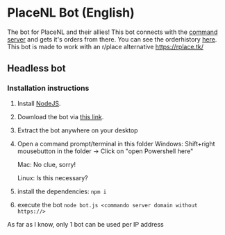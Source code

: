 # PlaceNL Bot (English)

The bot for PlaceNL and their allies! This bot connects with the [command server](https://github.com/PlaceNL/Commando) and gets it's orders from there. You can see the orderhistory [here](https://placenl.noahvdaa.me/).
This bot is made to work with an r/place alternative https://rplace.tk/
## Headless bot

### Installation instructions

1. Install [NodeJS](https://nodejs.org/).
2. Download the bot via [this link](https://github.com/stef1904berg/rPlaceTKBot/archive/refs/heads/master.zip).
3. Extract the bot anywhere on your desktop
4. Open a command prompt/terminal in this folder
    Windows: Shift+right mousebutton in the folder -> Click on "open Powershell here"
    
    Mac: No clue, sorry!
    
    Linux: Is this necessary?
5. install the dependencies: `npm i`
6. execute the bot `node bot.js <commando server domain without https://>`

As far as I know, only 1 bot can be used per IP address

[//]: # (# Docker alternative)

[//]: # ()
[//]: # (This option is mostly useful for people who are already using docker.)

[//]: # ()
[//]: # (It has been confirmed to run on x64&#40;average desktop computer&#41; and armv7&#40;raspberry pi&#41;, but it should also be able to run on arm64&#40;new apple computers&#41;.)

[//]: # ()
[//]: # (1. Install [Docker]&#40;https://docs.docker.com/get-docker/&#41;)

[//]: # (2. Run this command: `docker run --pull=always --restart unless-stopped -it ghcr.io/placenl/placenl-bot <commando server domain without https://>`)

[//]: # ()
[//]: # (-----)
